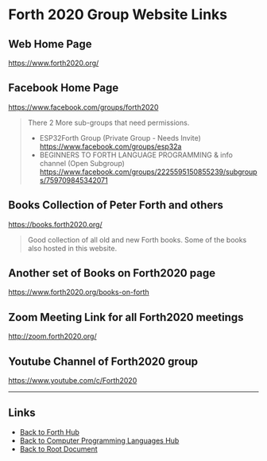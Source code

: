 # Forth 2020 Group Website Links

## Web Home Page

<https://www.forth2020.org/>

## Facebook Home Page

<https://www.facebook.com/groups/forth2020>

> There 2 More sub-groups that need permissions.
> - ESP32Forth Group (Private Group - Needs Invite) <br />
>    <https://www.facebook.com/groups/esp32a>
> - BEGINNERS TO FORTH LANGUAGE PROGRAMMING & info channel (Open Subgroup) <br />
>   <https://www.facebook.com/groups/2225595150855239/subgroups/759709845342071>

## Books Collection of Peter Forth and others

<https://books.forth2020.org/>

> Good collection of all old and new Forth books.
> Some of the books also hosted in this website.

## Another set of Books on Forth2020 page

<https://www.forth2020.org/books-on-forth>

## Zoom Meeting Link for all Forth2020 meetings

<http://zoom.forth2020.org/>

## Youtube Channel of Forth2020 group

<https://www.youtube.com/c/Forth2020>


----
<!-- Footer Begins Here -->
## Links

- [Back to Forth Hub](./README.md)
- [Back to Computer Programming Languages Hub](../README.md)
- [Back to Root Document](../../README.md)
